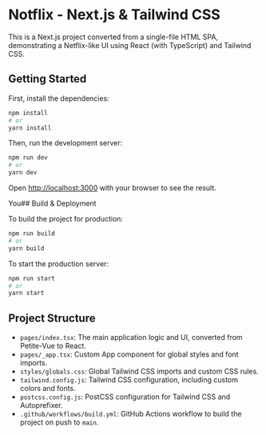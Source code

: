 # Notflix - Next.js & Tailwind CSS

This is a Next.js project converted from a single-file HTML SPA, demonstrating a Netflix-like UI using React (with TypeScript) and Tailwind CSS.

## Getting Started

First, install the dependencies:

```bash
npm install
# or
yarn install
```

Then, run the development server:

```bash
npm run dev
# or
yarn dev
```

Open [http://localhost:3000](http://localhost:3000) with your browser to see the result.

You## Build & Deployment

To build the project for production:

```bash
npm run build
# or
yarn build
```

To start the production server:

```bash
npm run start
# or
yarn start
```

## Project Structure

- `pages/index.tsx`: The main application logic and UI, converted from Petite-Vue to React.
- `pages/_app.tsx`: Custom App component for global styles and font imports.
- `styles/globals.css`: Global Tailwind CSS imports and custom CSS rules.
- `tailwind.config.js`: Tailwind CSS configuration, including custom colors and fonts.
- `postcss.config.js`: PostCSS configuration for Tailwind CSS and Autoprefixer.
- `.github/workflows/build.yml`: GitHub Actions workflow to build the project on push to `main`.
